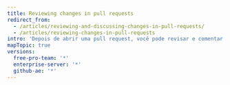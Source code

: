 ```yaml
---
title: Reviewing changes in pull requests
redirect_from:
  - /articles/reviewing-and-discussing-changes-in-pull-requests/
  - /articles/reviewing-changes-in-pull-requests
intro: 'Depois de abrir uma pull request, você pode revisar e comentar um conjunto de alterações propostas.'
mapTopic: true
versions:
  free-pro-team: '*'
  enterprise-server: '*'
  github-ae: '*'
---
```


